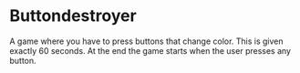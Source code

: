 # Buttondestroyer
A game where you have to press buttons that change color. This is given exactly 60 seconds. At the end the game starts when the user presses any button.
